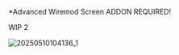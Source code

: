 *Advanced Wiremod Screen ADDON REQUIRED!

WIP 2

![20250510104136_1](https://github.com/user-attachments/assets/c604b91c-a0e6-4757-86f6-0dad9905fd71)
